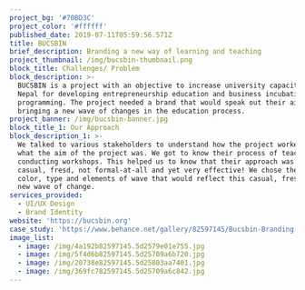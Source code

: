 ```yaml
---
project_bg: '#70BD3C'
project_color: '#ffffff'
published_date: 2019-07-11T05:59:56.571Z
title: BUCSBIN
brief_description: Branding a new way of learning and teaching
project_thumbnail: /img/bucsbin-thumbnail.png
block_title: Challenges/ Problem
block_description: >-
  BUCSBIN is a project with an objective to increase university capacity in
  Nepal for developing entrepreneurship education and business incubation
  programming. The project needed a brand that would speak out their aim of
  bringing a new wave of changes in the education process.
project_banner: /img/bucsbin-banner.jpg
block_title_1: Our Approach
block_description_1: >-
  We talked to various stakeholders to understand how the project worked and
  what the aim of the project was. We got to know their process of teaching and
  conducting workshops. This helped us to know that their approach was very
  casual, fresd, not formal-at-all and yet very effective! We chose the green
  color, type and elements of wave that would reflect this casual, freshness and
  new wave of change.
services_provided:
  - UI/UX Design
  - Brand Identity
website: 'https://bucsbin.org'
case_study: 'https://www.behance.net/gallery/82597145/Bucsbin-Branding-Case-Study'
image_list:
  - image: /img/4a192b82597145.5d2579e01e755.jpg
  - image: /img/5f4d6b82597145.5d25709a6b720.jpg
  - image: /img/20738e82597145.5d25803aa7401.jpg
  - image: /img/369fc782597145.5d25709a6c842.jpg
---
```


